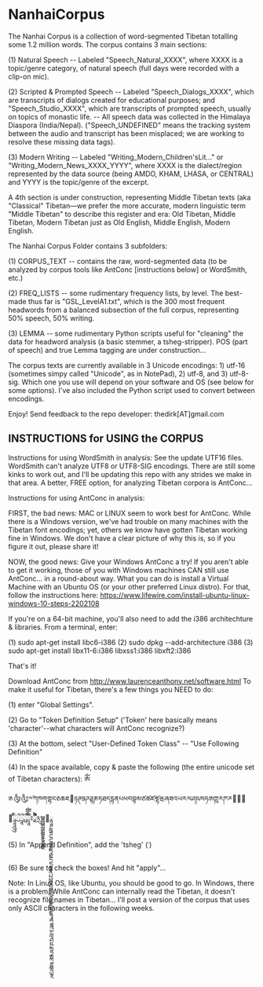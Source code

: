 # NanhaiCorpus

The Nanhai Corpus is a collection of word-segmented Tibetan totalling some 1.2 million words. The corpus contains 3 main sections: 

(1) Natural Speech -- Labeled "Speech_Natural_XXXX", where XXXX is a topic/genre category, of natural speech (full days were recorded with a clip-on mic). 

(2) Scripted & Prompted Speech -- Labeled "Speech_Dialogs_XXXX", which are transcripts of dialogs created for educational purposes; and "Speech_Studio_XXXX", which are transcripts of prompted speech, usually on topics of monastic life. 
  -- All speech data was collected in the Himalaya Diaspora (India/Nepal). ("Speech_UNDEFINED" means the tracking system between the audio and transcript has been misplaced; we are working to resolve these missing data tags). 
  
(3) Modern Writing -- Labeled "Writing_Modern_Children'sLit..." or "Writing_Modern_News_XXXX_YYYY", where XXXX is the dialect/region represented by the data source (being AMDO, KHAM, LHASA, or CENTRAL) and YYYY is the topic/genre of the excerpt. 

A 4th section is under construction, representing Middle Tibetan texts (aka "Classical" Tibetan—we prefer the more accurate, modern linguistic term "Middle Tibetan" to describe this register and era: Old Tibetan, Middle Tibetan, Modern Tibetan just as Old English, Middle English, Modern English. 

The Nanhai Corpus Folder contains 3 subfolders: 

(1) CORPUS_TEXT -- contains the raw, word-segmented data (to be analyzed by corpus tools like AntConc [instructions below] or WordSmith, etc.) 

(2) FREQ_LISTS -- some rudimentary frequency lists, by level. The best-made thus far is "GSL_LevelA1.txt", which is the 300 most frequent headwords from a balanced subsection of the full corpus, representing 50% speech, 50% writing. 

(3) LEMMA -- some rudimentary Python scripts useful for "cleaning" the data for headword analysis (a basic stemmer, a tsheg-stripper). POS (part of speech) and true Lemma tagging are under construction... 

The corpus texts are currently available in 3 Unicode encodings: 1) utf-16 (sometimes simpy called "Unicode", as in NotePad), 2) utf-8, and 3) utf-8-sig. Which one you use will depend on your software and OS (see below for some options). I've also included the Python script used to convert between encodings. 

Enjoy! Send feedback to the repo developer: thedirk[AT]gmail.com 

INSTRUCTIONS for USING the CORPUS
------------------------------------
Instructions for using WordSmith in analysis: See the update UTF16 files. WordSmith can't analyze UTF8 or UTF8-SIG encodings. There are still some kinks to work out, and I'll be updating this repo with any strides we make in that area. A better, FREE option, for analyzing Tibetan corpora is AntConc... 

Instructions for using AntConc in analysis: 

FIRST, the bad news: MAC or LINUX seem to work best for AntConc. While there is a Windows version, we've had trouble on many machines with the Tibetan font encodings; yet, others we know have gotten Tibetan working fine in Windows. We don't have a clear picture of why this is, so if you figure it out, please share it! 

NOW, the good news: Give your Windows AntConc a try! If you aren't able to get it working, those of you with Windows machines CAN still use AntConc... in a round-about way. What you can do is install a Virtual Machine with an Ubuntu OS (or your other preferred Linux distro). For that, follow the instructions here: https://www.lifewire.com/install-ubuntu-linux-windows-10-steps-2202108 

If you're on a 64-bit machine, you'll also need to add the i386 architechture & libraries. From a terminal, enter:

(1) sudo apt-get install libc6-i386
(2) sudo dpkg --add-architecture i386
(3) sudo apt-get install libx11-6:i386 libxss1:i386 libxft2:i386

That's it! 

Download AntConc from http://www.laurenceanthony.net/software.html 
To make it useful for Tibetan, there's a few things you NEED to do: 

(1) enter "Global Settings". 

(2) Go to "Token Definition Setup" ('Token' here basically means 'character'--what characters will AntConc recognize?) 

(3) At the bottom, select "User-Defined Token Class" -- "Use Following Definition" 

(4) In the space available, copy & paste the following (the entire unicode set of Tibetan characters): 
ༀ༁༂༃༸༹ཀཁགགྷངཅཆཇ཈ཉཊཋཌཌྷཎཏཐདདྷནཔཕབབྷམཙཚཛཛྷཝཞཟའཡརལཤཥསཧཨཀྵཪཫཬ཭཮཯཰ཱཱཱིིུུྲྀཷླྀཹེཻོཽཾཿ྄ཱྀྀྂྃ྅ྌྍྎྏྐྑྒྒྷྔྕྖྗ྘ྙྚྛྜྜྷྞྟྠྡྡྷྣྤྥྦྦྷྨྩྪྫྫྷྭྮྯྰྱྲླྴྵྶྷྸྐྵྺྻྼ

(5) In "Append Definition", add the 'tsheg' (་)

(6) Be sure to check the boxes! And hit "apply"... 

Note: In Linux OS, like Ubuntu, you should be good to go. In Windows, there is a problem: While AntConc can internally read the Tibetan, it doesn't recognize file names in Tibetan... I'll post a version of the corpus that uses only ASCII characters in the following weeks. 
